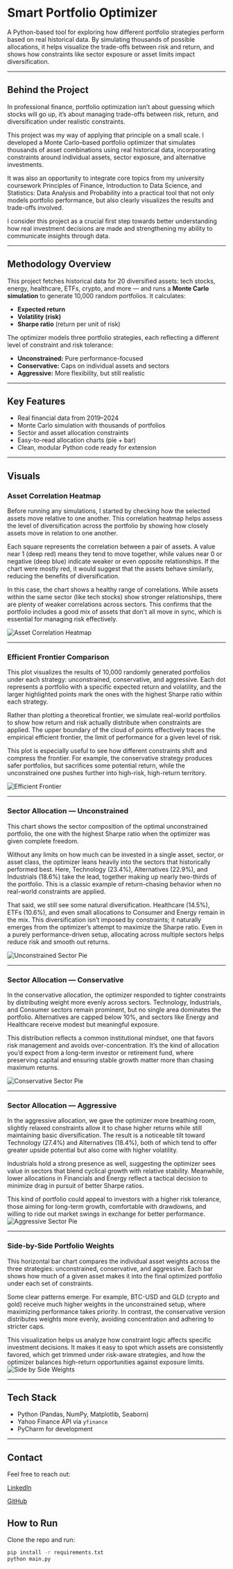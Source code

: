 # Smart Portfolio Optimizer

A Python-based tool for exploring how different portfolio strategies perform based on real historical data. By simulating thousands of possible allocations, it helps visualize the trade-offs between risk and return, and shows how constraints like sector exposure or asset limits impact diversification.


---

## Behind the Project

In professional finance, portfolio optimization isn’t about guessing which stocks will go up, it’s about managing trade-offs between risk, return, and diversification under realistic constraints.

This project was my way of applying that principle on a small scale. I developed a Monte Carlo–based portfolio optimizer that simulates thousands of asset combinations using real historical data, incorporating constraints around individual assets, sector exposure, and alternative investments.

It was also an opportunity to integrate core topics from my university coursework Principles of Finance, Introduction to Data Science, and Statistics: Data Analysis and Probability into a practical tool that not only models portfolio performance, but also clearly visualizes the results and trade-offs involved.

I consider this project as a crucial first step towards better understanding how real investment decisions are made and strengthening my ability to communicate insights through data.

---

## Methodology Overview

This project fetches historical data for 20 diversified assets: tech stocks, energy, healthcare, ETFs, crypto, and more — and runs a **Monte Carlo simulation** to generate 10,000 random portfolios. It calculates:

- **Expected return**
- **Volatility (risk)**
- **Sharpe ratio** (return per unit of risk)

The optimizer models three portfolio strategies, each reflecting a different level of constraint and risk tolerance:

- **Unconstrained:** Pure performance-focused
- **Conservative:** Caps on individual assets and sectors
- **Aggressive:** More flexibility, but still realistic

---

## Key Features

- Real financial data from 2019–2024
- Monte Carlo simulation with thousands of portfolios
- Sector and asset allocation constraints
- Easy-to-read allocation charts (pie + bar)
- Clean, modular Python code ready for extension

---

## Visuals

###  Asset Correlation Heatmap  
Before running any simulations, I started by checking how the selected assets move relative to one another. This correlation heatmap helps assess the level of diversification across the portfolio by showing how closely assets move in relation to one another.

Each square represents the correlation between a pair of assets. A value near 1 (deep red) means they tend to move together, while values near 0 or negative (deep blue) indicate weaker or even opposite relationships. If the chart were mostly red, it would suggest that the assets behave similarly, reducing the benefits of diversification.

In this case, the chart shows a healthy range of correlations. While assets within the same sector (like tech stocks) show stronger relationships, there are plenty of weaker correlations across sectors. This confirms that the portfolio includes a good mix of assets that don't all move in sync, which is essential for managing risk effectively.


![Asset Correlation Heatmap](./plots/asset_correlation_heatmap_dark.png)

---

### Efficient Frontier Comparison
This plot visualizes the results of 10,000 randomly generated portfolios under each strategy: unconstrained, conservative, and aggressive. Each dot represents a portfolio with a specific expected return and volatility, and the larger highlighted points mark the ones with the highest Sharpe ratio within each strategy.

Rather than plotting a theoretical frontier, we simulate real-world portfolios to show how return and risk actually distribute when constraints are applied. The upper boundary of the cloud of points effectively traces the empirical efficient frontier, the limit of performance for a given level of risk.

This plot is especially useful to see how different constraints shift and compress the frontier. For example, the conservative strategy produces safer portfolios, but sacrifices some potential return, while the unconstrained one pushes further into high-risk, high-return territory.

![Efficient Frontier](./plots/frontier_comparison_dark.png)

---

###  Sector Allocation — Unconstrained  
This chart shows the sector composition of the optimal unconstrained portfolio, the one with the highest Sharpe ratio when the optimizer was given complete freedom.

Without any limits on how much can be invested in a single asset, sector, or asset class, the optimizer leans heavily into the sectors that historically performed best. Here, Technology (23.4%), Alternatives (22.9%), and Industrials (18.6%) take the lead, together making up nearly two-thirds of the portfolio. This is a classic example of return-chasing behavior when no real-world constraints are applied.

That said, we still see some natural diversification. Healthcare (14.5%), ETFs (10.6%), and even small allocations to Consumer and Energy remain in the mix. This diversification isn’t imposed by constraints; it naturally emerges from the optimizer’s attempt to maximize the Sharpe ratio. Even in a purely performance-driven setup, allocating across multiple sectors helps reduce risk and smooth out returns.

![Unconstrained Sector Pie](./plots/unconstrained_sector_pie_dark.png)

---

###  Sector Allocation — Conservative  
In the conservative allocation, the optimizer responded to tighter constraints by distributing weight more evenly across sectors. Technology, Industrials, and Consumer sectors remain prominent, but no single area dominates the portfolio. Alternatives are capped below 10%, and sectors like Energy and Healthcare receive modest but meaningful exposure.

This distribution reflects a common institutional mindset, one that favors risk management and avoids over-concentration. It’s the kind of allocation you’d expect from a long-term investor or retirement fund, where preserving capital and ensuring stable growth matter more than chasing maximum returns.

![Conservative Sector Pie](./plots/conservative_sector_pie_dark.png)

---

###  Sector Allocation — Aggressive  
In the aggressive allocation, we gave the optimizer more breathing room, slightly relaxed constraints allow it to chase higher returns while still maintaining basic diversification. The result is a noticeable tilt toward Technology (27.4%) and Alternatives (18.4%), both of which tend to offer greater upside potential but also come with higher volatility.

Industrials hold a strong presence as well, suggesting the optimizer sees value in sectors that blend cyclical growth with relative stability. Meanwhile, lower allocations in Financials and Energy reflect a tactical decision to minimize drag in pursuit of better Sharpe ratios.

This kind of portfolio could appeal to investors with a higher risk tolerance, those aiming for long-term growth, comfortable with drawdowns, and willing to ride out market swings in exchange for better performance.
![Aggressive Sector Pie](./plots/aggressive_sector_pie_dark.png)

---

###  Side-by-Side Portfolio Weights  
This horizontal bar chart compares the individual asset weights across the three strategies: unconstrained, conservative, and aggressive. Each bar shows how much of a given asset makes it into the final optimized portfolio under each set of constraints.

Some clear patterns emerge. For example, BTC-USD and GLD (crypto and gold) receive much higher weights in the unconstrained setup, where maximizing performance takes priority. In contrast, the conservative version distributes weights more evenly, avoiding concentration and adhering to stricter caps.

This visualization helps us analyze how constraint logic affects specific investment decisions. It makes it easy to spot which assets are consistently favored, which get trimmed under risk-aware strategies, and how the optimizer balances high-return opportunities against exposure limits.
![Side by Side Weights](./plots/side_by_side_weights_dark.png)

---

## Tech Stack

- Python (Pandas, NumPy, Matplotlib, Seaborn)
- Yahoo Finance API via `yfinance`
- PyCharm for development

---

## Contact

Feel free to reach out:

[LinkedIn](https://www.linkedin.com/matteo-sasek-martins/)

[GitHub](https://github.com/sasekmatteo)


## How to Run

Clone the repo and run:

```bash
pip install -r requirements.txt
python main.py